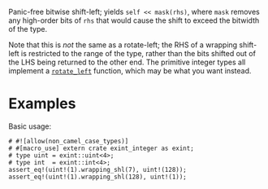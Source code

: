 Panic-free bitwise shift-left; yields `self << mask(rhs)`, where `mask` removes
any high-order bits of `rhs` that would cause the shift to exceed the bitwidth
of the type.

Note that this is *not* the same as a rotate-left; the RHS of a wrapping
shift-left is restricted to the range of the type, rather than the bits shifted
out of the LHS being returned to the other end. The primitive integer types all
implement a [`rotate_left`] function, which may be what you want instead.

[`rotate_left`]: Self::rotate_left

# Examples

Basic usage:

```
# #![allow(non_camel_case_types)]
# #[macro_use] extern crate exint_integer as exint;
# type uint = exint::uint<4>;
# type int  = exint::int<4>;
assert_eq!(uint!(1).wrapping_shl(7), uint!(128));
assert_eq!(uint!(1).wrapping_shl(128), uint!(1));
```
